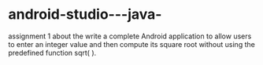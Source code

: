 # android-studio---java-
assignment 1 about the write a complete Android application to allow users to enter an integer value and then compute its square root without   using the predefined function  sqrt( ).
